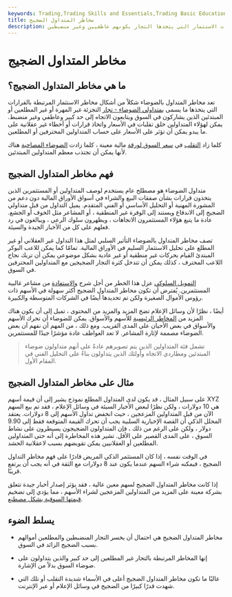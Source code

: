 ```yaml
---
keywords: Trading,Trading Skills and Essentials,Trading Basic Education,Trading Skills
title: مخاطر المتداول الضجيج
description: تعد مخاطر المتداول الضجيج شكلاً من أشكال مخاطر السوق المرتبطة بقرارات الاستثمار التي يتخذها التجار بكونهم عاطفيين وغير منضبطين.
---
```


# مخاطر المتداول الضجيج
## ما هي مخاطر المتداول الضجيج؟

تعد مخاطر المتداول بالضوضاء شكلاً من أشكال مخاطر الاستثمار المرتبطة بالقرارات التي يتخذها ما يسمى [بمتداولي الضوضاء - تجار](/noisetrader) التجزئة غير المهرة أو غير المطلعين أو المبتدئين الذين يشاركون في السوق ويتابعون الاتجاه إلى حد كبير وعاطفي وغير منضبط. يمكن لهؤلاء المتداولين خلق تقلبات في الأسعار واتخاذ قرارات أو أخطاء غير عقلانية على ما يبدو يمكن أن تؤثر على الأسعار على حساب المتداولين المحترفين أو المطلعين.

كلما زاد [التقلب](/volatility) في [سعر السوق لورقة](/market-price) مالية معينة ، كلما زادت [الضوضاء المصاحبة](/noise) هناك لأنها يمكن أن تجتذب معظم المتداولين المبتدئين.

## فهم مخاطر المتداول الضجيج

متداول الضوضاء هو مصطلح عام يستخدم لوصف المتداولين أو المستثمرين الذين يتخذون قرارات بشأن صفقات البيع والشراء في أسواق الأوراق المالية دون دعم من المشورة المهنية أو التحليل الأساسي أو الفني المتقدم. يميل التداول من قبل متداولي الضجيج إلى الاندفاع ويستند إلى الوفرة غير المنطقية ، أو المشاعر مثل الخوف أو الجشع. عادة ما يتبع هؤلاء المستثمرون الاتجاهات ، ويظهرون سلوك الرعي ، ويبالغون في رد فعلهم على كل من الأخبار الجيدة والسيئة.

تصف مخاطر المتداول بالضوضاء التأثير السلبي لمثل هذا التداول غير العقلاني أو غير المطلع على تحليل الاستثمار السليم في الأوراق المالية. تمامًا كما يمكن للاعب البوكر المبتدئ القيام بحركات غير منطقية أو غير عادية بشكل موضوعي يمكن أن تربك نجاح اللاعب المحترف ، كذلك يمكن أن تتدخل كثرة التجار الضجيجين مع المتداولين المحترفين في السوق.

[التمويل السلوكي](/behavioralfinance) عزل هذا الخطر من أجل شرح [والاستفادة](/capitalize) من مشاعر غالبية المستثمرين. يُفترض أن تكون مخاطر المتداول الضجيج أكثر سهولة في الأسهم ذات رؤوس الأموال الصغيرة ولكن تم تحديدها أيضًا في الشركات المتوسطة والكبيرة.

أيضًا ، نظرًا لأن وسائل الإعلام تضخ المزيد والمزيد من المحتوى ، تميل إلى أن يكون هناك المزيد من [المخاطر الرئيسية](/headline-risk) للأسهم والأسواق. يمكن للضوضاء أن تحرك الأسهم والأسواق في بعض الأحيان على المدى القريب. ومع ذلك ، من المهم أن نفهم أن بعض الضوضاء مصممة لإثارة المشاعر. لا تعد العواطف عادة مؤشرًا جيدًا للمستثمرين.

> تشمل فئة المتداولين الذين يتم تصويرهم عادةً على أنهم متداولون ضوضاء المبتدئين ومطاردي الاتجاه وأولئك الذين يتداولون بناءً على التحليل الفني في المقام الأول.

>

## مثال على مخاطر المتداول الضجيج

على سبيل المثال ، قد يكون لدى المتداول المطلع نموذج يشير إلى أن قيمة أسهم XYZ هي 10 دولارات ، ولكن نظرًا لبعض الأخبار السيئة في وسائل الإعلام ، فقد تم بيع السهم الآن من قبل المتداولين المزعجين ، حيث انخفض تداول الأسهم إلى 8 دولارات. يعتقد المحلل الذكي أن القصة الإخبارية السلبية يجب أن تحرك القيمة المتوقعة فقط إلى 9.90 دولار ، ولكن على الرغم من ذلك ، فإن المتداولون الضجيجون يسيطرون على نشاط السوق ، على المدى القصير على الأقل. تشير هذه المخاطرة إلى أنه حتى المتداولين المطلعين أو العقلانيين يمكن تقويضهم بسبب لاعقلانية الحشد.

في الوقت نفسه ، إذا كان المستثمر الذكي المريض قادرًا على فهم مخاطر التداول الضجيج ، فيمكنه شراء السهم عندما يكون عند 8 دولارات مع الثقة في أنه يجب أن يرتفع قريبًا.

إذا كانت مخاطر المتداول الضجيج لسهم معين عالية ، فقد يؤثر إصدار أخبار جيدة تتعلق بشركة معينة على المزيد من المتداولين المزعجين لشراء الأسهم ، مما يؤدي إلى تضخيم [قيمتها السوقية بشكل مصطنع](/marketvalue).

## يسلط الضوء

- مخاطر المتداول الضجيج هي احتمال أن يخسر التجار المنضبطين والمطلعين أموالهم بسبب الضجيج الزائد في السوق.

- إنها المخاطر المرتبطة بالتجار غير المطلعين إلى حد كبير والذين يتداولون على ضوضاء السوق بدلاً من الإشارة.

- غالبًا ما تكون مخاطر المتداول الضجيج أعلى في الأسماء شديدة التقلب أو تلك التي شهدت قدرًا كبيرًا من الضجيج في وسائل الإعلام أو عبر الإنترنت.

